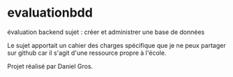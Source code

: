 # evaluationbdd

évaluation backend sujet : créer et administrer une base de données

Le sujet apportait un cahier des charges spécifique que je ne peux partager sur github car il s'agit d'une ressource propre à l'école.

Projet réalisé par Daniel Gros.

